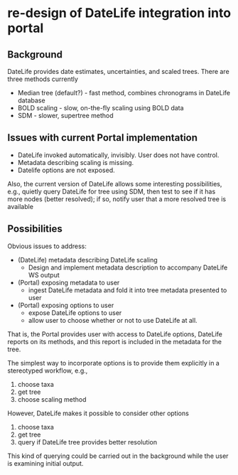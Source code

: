 # re-design of DateLife integration into portal

## Background

DateLife provides date estimates, uncertainties, and scaled trees.  There are three methods currently
* Median tree (default?) - fast method, combines chronograms in DateLife database
* BOLD scaling - slow, on-the-fly scaling using BOLD data
* SDM - slower, supertree method 

## Issues with current Portal implementation

* DateLife invoked automatically, invisibly.  User does not have control.  
* Metadata describing scaling is missing.  
* Datelife options are not exposed. 

Also, the current version of DateLife allows some interesting possibilities, e.g., quietly query DateLife for tree using SDM, then test to see if it has more nodes (better resolved); if so, notify user that a more resolved tree is available

## Possibilities 

Obvious issues to address: 
* (DateLife) metadata describing DateLife scaling
   * Design and implement metadata description to accompany DateLife WS output
* (Portal) exposing metadata to user
   * ingest DateLife metadata and fold it into tree metadata presented to user 
* (Portal) exposing options to user 
   * expose DateLife options to user
   * allow user to choose whether or not to use DateLife at all.  

That is, the Portal provides user with access to DateLife options, DateLife reports on its methods, and this report is included in the metadata for the tree.  

The simplest way to incorporate options is to provide them explicitly in a stereotyped workflow, e.g., 
1. choose taxa
1. get tree
1. choose scaling method 

However, DateLife makes it possible to consider other options
1. choose taxa
1. get tree
1. query if DateLife tree provides better resolution 

This kind of querying could be carried out in the background while the user is examining initial output.  

